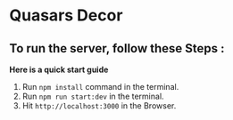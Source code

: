 # Quasars Decor

## To run the server, follow these Steps : 

**Here is a quick start guide**

1. Run `npm install` command in the terminal.
2. Run `npm run start:dev` in the terminal.
3. Hit `http://localhost:3000` in the Browser.

